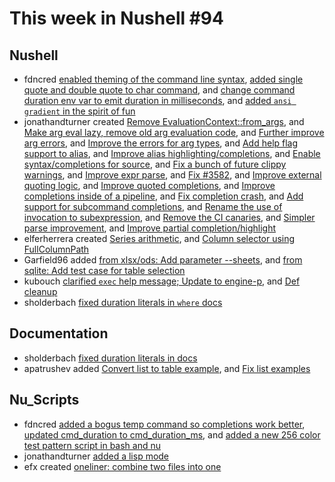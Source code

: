 # This week in Nushell #94

## Nushell

- fdncred [enabled theming of the command line syntax](https://github.com/nushell/nushell/pull/3606), [added single quote and double quote to char command](https://github.com/nushell/nushell/pull/3601), and [change command duration env var to emit duration in milliseconds](https://github.com/nushell/nushell/pull/3581), and [added `ansi gradient` in the spirit of fun](https://github.com/nushell/nushell/pull/3570)
- jonathandturner created [Remove EvaluationContext::from_args](https://github.com/nushell/nushell/pull/3604), and [Make arg eval lazy, remove old arg evaluation code](https://github.com/nushell/nushell/pull/3603), and [Further improve arg errors](https://github.com/nushell/nushell/pull/3598), and [Improve the errors for arg types](https://github.com/nushell/nushell/pull/3597), and [Add help flag support to alias](https://github.com/nushell/nushell/pull/3595), and [Improve alias highlighting/completions](https://github.com/nushell/nushell/pull/3594), and [Enable syntax/completions for source](https://github.com/nushell/nushell/pull/3589), and [Fix a bunch of future clippy warnings](https://github.com/nushell/nushell/pull/3586), and [Improve expr parse](https://github.com/nushell/nushell/pull/3584), and [Fix #3582](https://github.com/nushell/nushell/pull/3583), and [Improve external quoting logic](https://github.com/nushell/nushell/pull/3579), and [Improve quoted completions](https://github.com/nushell/nushell/pull/3577), and [Improve completions inside of a pipeline](https://github.com/nushell/nushell/pull/3575), and [Fix completion crash](https://github.com/nushell/nushell/pull/3574), and [Add support for subcommand completions](https://github.com/nushell/nushell/pull/3571), and [Rename the use of invocation to subexpression](https://github.com/nushell/nushell/pull/3568), and [Remove the CI canaries](https://github.com/nushell/nushell/pull/3567), and [Simpler parse improvement](https://github.com/nushell/nushell/pull/3566), and [Improve partial completion/highlight](https://github.com/nushell/nushell/pull/3564)
- elferherrera created [Series arithmetic](https://github.com/nushell/nushell/pull/3602), and [Column selector using FullColumnPath](https://github.com/nushell/nushell/pull/3572)
- Garfield96 added [from xlsx/ods: Add parameter --sheets](https://github.com/nushell/nushell/pull/3600), and [from sqlite: Add test case for table selection](https://github.com/nushell/nushell/pull/3599)
- kubouch [clarified `exec` help message; Update to engine-p](https://github.com/nushell/nushell/pull/3588), and [Def cleanup](https://github.com/nushell/nushell/pull/3580)
- sholderbach [fixed duration literals in `where` docs](https://github.com/nushell/nushell/pull/3573)

## Documentation

- sholderbach [fixed duration literals in docs](https://github.com/nushell/nushell.github.io/pull/146)
- apatrushev added [Convert list to table example](https://github.com/nushell/nushell.github.io/pull/145), and [Fix list examples](https://github.com/nushell/nushell.github.io/pull/144)

## Nu_Scripts

- fdncred [added a bogus temp command so completions work better](https://github.com/nushell/nu_scripts/pull/64), [updated cmd_duration to cmd_duration_ms](https://github.com/nushell/nu_scripts/pull/62), and [added a new 256 color test pattern script in bash and nu](https://github.com/nushell/nu_scripts/pull/60)
- jonathandturner [added a lisp mode](https://github.com/nushell/nu_scripts/pull/63)
- efx created [oneliner: combine two files into one](https://github.com/nushell/nu_scripts/pull/61)
